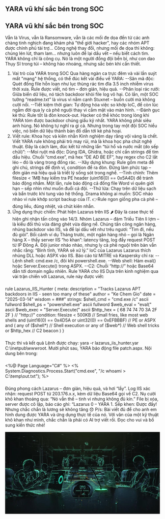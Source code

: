 ## YARA vũ khí sắc bén trong SOC

YARA vũ khí sắc bén trong SOC
---
Vẫn là Virus, vẫn là Ransomware, vẫn là các mối đe dọa đến từ các anh chàng tinh nghịch đang khám phá "thế giới hacker", hay các nhóm APT được chính phủ tài trợ... Công nghệ thay đổi, nhưng mối đe dọa thì không: chúng lén lút, tham lam... nhưng luôn để lại dấu vết – nếu biết cách tìm. 
YARA không chỉ là công cụ. Nó là một người đồng đội bền bỉ, như con dao Thụy Sĩ trong túi – không hào nhoáng, nhưng sắc bén khi cần thiết.
1. Vai trò của YARA trong SOC
Qua hàng ngàn ca trực đêm và vài lần suýt mất "mạng" hệ thống, có thể đúc kết vài điều về YARA:
--Săn mã độc: Quét đống file hỗn loạn như lục thùng rác tìm đĩa 3.5 inch nhiễm virus thời xưa. Rule được viết, nó tìm – đơn giản, hiệu quả.
--Phân loại rác rưởi: Giữa biển dữ liệu, nó tách backdoor khỏi file log vô hại. Có lần, một SOC tưởng “readme.txt” là virus vì nằm cạnh Stuxnet – buồn cười mà không cười nổi.
--Tiết kiệm thời gian: Tự động hóa việc so khớp IoC, để còn lúc ngẫm đời qua ly cà phê nguội thay vì cắm mặt vào màn hình.
--Đánh gục kẻ thù: Rule tốt là đòn knock-out. Hacker có thể khóc trong lòng khi YARA tóm được backdoor chúng giấu kỹ nhất.
YARA không phải siêu anh hùng. Nó không tự nghĩ ra gì cả. Nhưng trong tay một đội SOC hiểu việc, nó biến dữ liệu thành bản đồ dẫn tới kẻ phá hoại.
2. Viết rule: Khoa học và kiên nhẫn
Kinh nghiệm dạy rằng vội vàng là chết. Viết YARA rule không phải trò may rủi, mà là khoa học pha chút nghệ thuật. Đây là cách làm, đúc kết từ những lần “tủi hổ và nước mắt (do sếp chửi)”:
--Moi ruột mã độc: Dùng IDA, Ghidra, hoặc chỉ cần strings để tìm dấu hiệu. Chuỗi “cmd.exe”, mã hex “DE AD BE EF”, hay regex cho C2 lắt léo – đó là vàng trong đống rác.
--Xây dựng khung: Rule gồm meta để ghi chú, strings để định vị, condition để ra đòn. Đừng làm phức tạp – đơn giản mà hiệu quả là triết lý sống sót trong nghề.
--Tinh chỉnh: Thêm filesize < 1MB hay kiểm tra PE header (uint16(0) == 0x5A4D) để tránh báo động nhầm. Một lần, rule báo động cả đống file Word vì quên giới hạn – sếp nhìn như muốn đuổi cả đội.
--Thử lửa: Chạy trên dữ liệu sạch và bẩn trước khi tung vào hệ thống. Drama không ai muốn: SOC nháo nhào vì rule khớp script backup của IT.
👉Rule ngon giống pha cà phê – đúng liều, đúng nhiệt, và chút kiên nhẫn.
4. Ứng dụng thực chiến: Phát hiện Lazarus trên IIS 🌶️ Đây là case thực tế hiện ghi nhận tấn công vào 14/3.
Nhóm Lazarus – đám Triều Tiên lì lợm – là kiểu đối thủ vừa đáng ghét vừa đáng nể. Chúng tấn công ngân hàng, nhúng backdoor vào IIS, và để lại dấu vết như trêu ngươi: “Tìm đi, nếu đủ giỏi”.
Bối cảnh ví dụ
Tháng trước, một ngân hàng nhỏ – gọi là Ngân hàng X – thấy server IIS “ho khan”: latency tăng, log đầy request POST từ IP Đông Á. Đội junior nháo nhào, nhưng ly cà phê nguội trên bàn vẫn nhắc rằng: “Bình tĩnh, YARA sẽ xử lý.”
IoC của Lazarus
Lazarus thích nhúng DLL hoặc ASPX vào IIS. Báo cáo từ MITRE và Kaspersky chỉ ra:
--Lệnh shell: cmd.exe /c, đôi khi powershell.exe.
--Web shell: Hàm eval() hoặc Server.Execute() trong ASPX.
--C2: Chuỗi “http://” hoặc Base64 dẫn tới domain ngẫu nhiên.
Rule YARA cho IIS
Dựa trên kinh nghiệm qua vài trận chiến với Lazarus, rule này được viết:
###
rule Lazarus_IIS_Hunter {
    meta:
        description = "Tracks Lazarus APT backdoors in IIS - seen too many of these"
        author = "Ke Chem Gio"
        date = "2025-03-14"
        wisdom = ###"
    strings:
        $shell_cmd = "cmd.exe /c" ascii fullword
        $shell_ps = "powershell.exe" ascii fullword
        $web_eval = "eval(" ascii
        $web_exec = "Server.Execute(" ascii
        $http_hex = { 68 74 74 70 3A 2F 2F } // "http://"
    condition:
        filesize < 500KB // Small fries, like most web shells
        and (uint16(0) == 0x4D5A or uint32(0) == 0xEFBBBF) // PE or ASPX
        and (
            any of ($shell*) // Shell execution
            or any of ($web*) // Web shell tricks
            or $http_hex     // C2 beacon
        )
}
###
Thực thi và kết quả
Lệnh được chạy: yara -r lazarus_iis_hunter.yar C:\inetpub\wwwroot. 
Mười phút sau, YARA báo động file patch.aspx. Nội dung bên trong:
###
<%@ Page Language="C#" %>
<% System.Diagnostics.Process.Start("cmd.exe", "/c whoami > C:\\temp\\out.txt"); %>
###
Đúng phong cách Lazarus – đơn giản, hiệu quả, và hơi “lầy”. Log IIS xác nhận: request POST từ 203.176.x.x, kèm dữ liệu Base64 gọi về C2.
Nụ cười khô khan thoáng qua: “Nó vẫn thế – tinh vi nhưng không đủ kín.” File bị xóa, server được cô lập, báo cáo ghi: “Lazarus 0 – YARA 1.
Sếp khen: Được đấy! Nhưng chắc chắn là lương sẽ không tăng 😞
P/s: Bài viết đủ để cho anh em hình dung được YARA và ứng dụng thực tế của nó. Với văn của một kỹ thuật khô khan như mình, chắc chắn là phải có AI trợ viết rồi. Đọc cho vui và bổ sung kiến thức nhé!

![alt text](image-5.png)